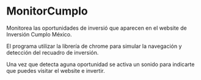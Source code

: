 # MonitorCumplo
Monitorea las oportunidades de inversió que aparecen en el website de Inversión Cumplo México.

El programa utilizar la librería de chrome para simular la navegación y detección del recuadro de inversión.

Una vez que detecta aguna oportunidad se activa un sonido para indicarte que puedes visitar el website e invertir.
